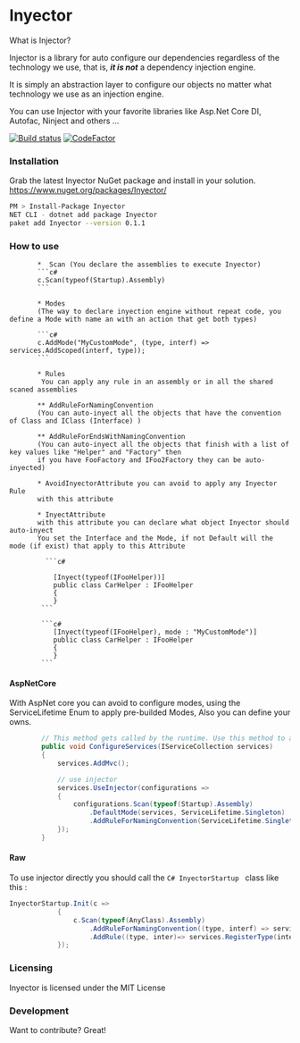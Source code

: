 # Inyector

What is Injector?

Injector is a library for auto configure our dependencies regardless of the technology we use, that is, ***it is not*** a dependency injection engine.

It is simply an abstraction layer to configure our objects no matter what technology we use as an injection engine.

You can use Injector with your favorite libraries like Asp.Net Core DI, Autofac, Ninject and others ...


[![Build status](https://ci.appveyor.com/api/projects/status/j7f6vfv3s4nwwak6?svg=true)](https://ci.appveyor.com/project/davidrevoledo/inyector)
[![CodeFactor](https://www.codefactor.io/repository/github/davidrevoledo/inyector/badge)](https://www.codefactor.io/repository/github/davidrevoledo/inyector)

### Installation
Grab the latest Inyector NuGet package and install in your solution. https://www.nuget.org/packages/Inyector/
```sh
PM > Install-Package Inyector 
NET CLI - dotnet add package Inyector 
paket add Inyector --version 0.1.1	
```

### How to use
           *  Scan (You declare the assemblies to execute Inyector)
           ```c#
           c.Scan(typeof(Startup).Assembly)
           ```
           
           * Modes 
           (The way to declare inyection engine without repeat code, you define a Mode with name an with an action that get both types)
           
           ```c#
           c.AddMode("MyCustomMode", (type, interf) => services.AddScoped(interf, type));
           ```
           
           * Rules
            You can apply any rule in an assembly or in all the shared scaned assemblies
           
           ** AddRuleForNamingConvention
           (You can auto-inyect all the objects that have the convention of Class and IClass (Interface) )
            
           ** AddRuleForEndsWithNamingConvention
           (You can auto-inyect all the objects that finish with a list of key values like "Helper" and "Factory" then
           if you have FooFactory and IFoo2Factory they can be auto-inyected)
           
           * AvoidInyectorAttribute you can avoid to apply any Inyector Rule
           with this attribute
           
           * InyectAttribute 
           with this attribute you can declare what object Inyector should auto-inyect
           You set the Interface and the Mode, if not Default will the mode (if exist) that apply to this Attribute
           
             ```c#

               [Inyect(typeof(IFooHelper))]
               public class CarHelper : IFooHelper
               {
               }
            ```
            
            ```c#
               [Inyect(typeof(IFooHelper), mode : "MyCustomMode")]
               public class CarHelper : IFooHelper
               {
               }
            ```    

#### AspNetCore

With AspNet core you can avoid to configure modes, using the ServiceLifetime Enum to apply pre-builded Modes,
Also you can define your owns.

```c#
        // This method gets called by the runtime. Use this method to add services to the container.
        public void ConfigureServices(IServiceCollection services)
        {
            services.AddMvc();

            // use injector
            services.UseInjector(configurations =>
            {
                configurations.Scan(typeof(Startup).Assembly)
                    .DefaultMode(services, ServiceLifetime.Singleton)
                    .AddRuleForNamingConvention(ServiceLifetime.Singleton);
            });
        }
```

#### Raw
To use injector directly you should call the ```C# InyectorStartup ``` class like this :
```c#
InyectorStartup.Init(c =>
            {
                c.Scan(typeof(AnyClass).Assembly)
                    .AddRuleForNamingConvention((type, interf) => services.AddSingleton(interf, type))
                    .AddRule((type, inter)=> services.RegisterType(inter, type));
            });
```



### Licensing
Inyector is licensed under the MIT License

### Development
Want to contribute? Great!



